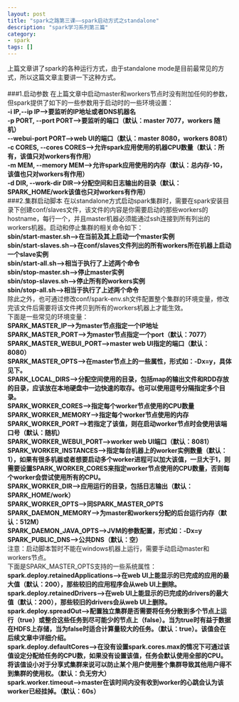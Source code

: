```yaml
---
layout: post
title: "spark之路第三课——spark启动方式之standalone"
description: "spark学习系列第三篇"
category: 
- spark
tags: []
---
```



上篇文章讲了spark的各种运行方式，由于standalone mode是目前最常见的方式，所以这篇文章主要讲一下这种方式。</br></br>
###1.启动参数
在上篇文章中启动master和workers节点时没有附加任何的参数，但spark提供了如下的一些参数用于启动时的一些环境设置：</br>
**-i IP,--ip IP——>要监听的IP地址或者DNS机器名**</br>
**-p PORT, --port PORT——>要监听的端口（默认：master 7077，workers 随机）**</br>
**--webui-port PORT——>web UI的端口（默认：master 8080，workers 8081）**</br>
**-c CORES, --cores CORES——>允许spark应用使用的机器CPU数量（默认：所有，该值只对workers有作用）**</br>
**-m MEM, --memory MEM——>允许spark应用使用的内存（默认：总内存-1G，该值也只对workers有作用）**</br>
**-d DIR, --work-dir DIR——>分配空间和日志输出的目录（默认：SPARK_HOME/work该值也只对workers有作用）**</br>
###2.集群启动脚本
在以standalone方式启动spark集群时，需要在spark安装目录下创建conf/slaves文件，该文件的内容是你需要启动的那些workers的hostname，每行一个，并且master机器必须能通过ssh连接到所有列出的workers机器。启动和停止集群的相关命令如下：</br>
**sbin/start-master.sh——>在当前及其上启动一个master实例**</br>
**sbin/start-slaves.sh——>在conf/slaves文件列出的所有workers所在机器上启动一个slave实例**</br>
**sbin/start-all.sh——>相当于执行了上述两个命令**</br>
**sbin/stop-master.sh——>停止master实例**</br>
**sbin/stop-slaves.sh——>停止所有的workers实例**</br>
**sbin/stop-all.sh——>相当于执行了上述两个命令**</br>
除此之外，也可通过修改conf/spark-env.sh文件配置整个集群的环境变量，修改完该文件后需要将该文件拷贝到所有的workers机器上才能生效。</br>
下面是一些常见的环境变量：</br>
**SPARK_MASTER_IP——>为master节点指定一个IP地址**</br>
**SPARK_MASTER_PORT——>为master节点指定一个port（默认：7077）**</br>
**SPARK_MASTER_WEBUI_PORT——>master web UI指定的端口（默认：8080）**</br>
**SPARK_MASTER_OPTS——>在master节点上的一些属性，形式如：-Dx=y，具体见下。**</br>
**SPARK_LOCAL_DIRS——>分配空间使用的目录，包括map的输出文件和RDD存放的目录，应该放在本地硬盘中一边快速的取存。也可以使用逗号分隔指定多个目录。**</br>
**SPARK_WORKER_CORES——>指定每个worker节点使用的CPU数量**</br>
**SPARK_WORKER_MEMORY——>指定每个worker节点使用的内存**</br>
**SPARK_WORKER_PORT——>若指定了该值，则在启动worker节点时会使用该端口号（默认：随机）**</br>
**SPARK_WORKER_WEBUI_PORT——>worker web UI端口（默认：8081）**</br>
**SPARK_WORKER_INSTANCES——>指定每台机器上的worker实例数量（默认：1），如果有很多机器或者想要启动多个worker进程可以加大该值，一旦大于1，则需要设置SPARK_WORKER_CORES来指定worker节点使用的CPU数量，否则每个worker会尝试使用所有的CPU。**</br>
**SPARK_WORKER_DIR——>应用运行的目录，包括日志输出（默认：SPARK_HOME/work）**</br>
**SPARK_WORKER_OPTS——>同SPARK_MASTER_OPTS**</br>
**SPARK_DAEMON_MEMORY——>为master和workers分配的后台运行内存（默认：512M）**</br>
**SPARK_DAEMON_JAVA_OPTS——>JVM的参数配置，形式如：-Dx=y**</br>
**SPARK_PUBLIC_DNS——>公共DNS（默认：空）**</br>
注意：启动脚本暂时不能在windows机器上运行，需要手动启动master和workers节点。</br>
下面是SPARK_MASTER_OPTS支持的一些系统属性：</br>
**spark.deploy.retainedApplications——>在web UI上能显示的已完成的应用的最大值（默认：200），那些较旧的应用程序会从web UI上删除。**</br>
**spark.deploy.retainedDrivers——>在web UI上能显示的已完成的drivers的最大值（默认：200），那些较旧的drivers会从web UI上删除。**</br>
**spark.deploy.spreadOut——>配置独立集群是否需要将任务分散到多个节点上运行（true）或整合这些任务到尽可能少的节点上（false）。当为true时有益于数据在HDFS上存储，当为false时适合计算量较大的任务。（默认：true）。该值会在后续文章中详细介绍。**</br>
**spark.deploy.defaultCores——>在没有设置spark.cores.max的情况下可通过该值设定分配给任务的CPU数，如果没有设置该值，任务会默认使用全部的CPU。将该值设小对于分享式集群来说可以防止某个用户使用整个集群导致其他用户得不到集群的使用权。（默认：负无穷大）**</br>
**spark.worker.timeout——>master在该时间内没有收到worker的心跳会认为该worker已经挂掉。（默认：60s）**</br>
